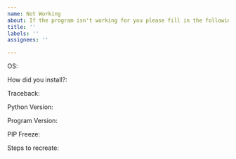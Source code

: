 ```yaml
---
name: Not Working
about: If the program isn't working for you please fill in the following information.
title: ''
labels: ''
assignees: ''

---
```


OS: 

How did you install?: 

Traceback: 

Python Version: 

Program Version:

PIP Freeze:

Steps to recreate:
